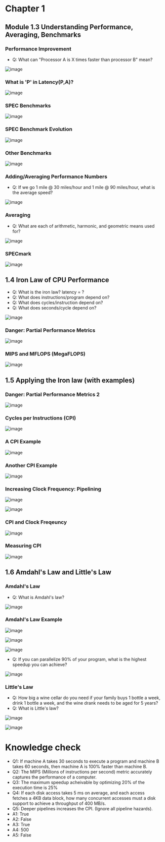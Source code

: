 # Chapter 1

## Module 1.3 Understanding Performance, Averaging, Benchmarks

### Performance Improvement
- Q: What can "Processor A is X times faster than processor B" mean?
  
![image](https://github.com/user-attachments/assets/5d0c383e-9c67-4429-b3c3-b247a90c4ffb)

### What is 'P' in Latency(P,A)?
![image](https://github.com/user-attachments/assets/bcd5c32c-b74e-429c-8c23-47b7a49364ca)

### SPEC Benchmarks
![image](https://github.com/user-attachments/assets/70e05208-7a2c-49c4-be85-cee51db1f3ac)

### SPEC Benchmark Evolution
![image](https://github.com/user-attachments/assets/5ee2ab52-16d4-4754-8a76-17f9cbc4d75c)

### Other Benchmarks
![image](https://github.com/user-attachments/assets/59116bb5-513e-4f3c-baed-1cd47964a47f)

### Adding/Averaging Performance Numbers
- Q: If we go 1 mile @ 30 miles/hour and 1 mile @ 90 miles/hour, what is the average speed?
  
![image](https://github.com/user-attachments/assets/860d46aa-973b-430f-bf06-5598083cc13f)

### Averaging
- Q: What are each of arithmetic, harmonic, and geometric means used for?
  
![image](https://github.com/user-attachments/assets/372faad6-f2ed-4b54-be26-6f4372647e7a)

### SPECmark
![image](https://github.com/user-attachments/assets/5a51f386-6249-4f30-ae83-c5dbefdef0b9)

## 1.4 Iron Law of CPU Performance
- Q: What is the iron law? latency = ?
- Q: What does instructions/program depend on?
- Q: What does cycles/instruction depend on?
- Q: What does seconds/cycle depend on?
  
![image](https://github.com/user-attachments/assets/dab1415f-6b8b-4cdd-b953-505fb38cc64a)

### Danger: Partial Performance Metrics
![image](https://github.com/user-attachments/assets/8127ed66-272b-453b-8496-295afbeee5ee)

### MIPS and MFLOPS (MegaFLOPS)
![image](https://github.com/user-attachments/assets/0345c241-ef8e-4ff2-a373-301196bf6ab3)

## 1.5 Applying the Iron law (with examples)
### Danger: Partial Performance Metrics 2
![image](https://github.com/user-attachments/assets/461d13ac-2c12-480a-8382-900b03648ff5)

### Cycles per Instructions (CPI)
![image](https://github.com/user-attachments/assets/c11037cb-be6d-4bac-a155-4684e499f305)

### A CPI Example
![image](https://github.com/user-attachments/assets/79257df1-ab4d-4fb0-a1ae-94f659da1627)

### Another CPI Example
![image](https://github.com/user-attachments/assets/a7233b1e-2c55-4e27-ba2e-2b66d0d30267)

### Increasing Clock Frequency: Pipelining
![image](https://github.com/user-attachments/assets/fa525956-dc0e-471f-b954-bd20be8f2c83)

![image](https://github.com/user-attachments/assets/bd871a3f-e6c4-46c0-851f-b54be71458b4)

### CPI and Clock Freqeuncy
![image](https://github.com/user-attachments/assets/5938457c-bb2d-430b-86cf-d0bea991c40f)

### Measuring CPI
![image](https://github.com/user-attachments/assets/b592a488-44ca-40f9-8246-8b6372ac9eee)

## 1.6 Amdahl's Law and Little's Law
### Amdahl's Law
- Q: What is Amdahl's law?
  
![image](https://github.com/user-attachments/assets/97b59dfd-dadb-4df9-b8b8-b476ce0c0762)

### Amdahl's Law Example
![image](https://github.com/user-attachments/assets/d98e06fa-2f53-4691-8007-70699c51939b)

![image](https://github.com/user-attachments/assets/a6880ac0-8b42-4270-ab05-1dfc5970b9e5)

![image](https://github.com/user-attachments/assets/33a8a865-72a0-40bb-b60c-ae69a253c40c)

- Q: If you can parallelize 90% of your program, what is the highest speedup you can achieve?
  
![image](https://github.com/user-attachments/assets/286ef893-623e-401e-b9bb-efb189e7eaf0)

### Little's Law
- Q: How big a wine cellar do you need if your family buys 1 bottle a week, drink 1 bottle a week, and the wine drank needs to be aged for 5 years?
- Q: What is Little's law?
  
![image](https://github.com/user-attachments/assets/b2d5ffdc-27e5-480c-9b63-dbe9bc1dd1ab)

![image](https://github.com/user-attachments/assets/8cb65b5a-a1d2-44ba-a960-39ec414dedfb)

# Knowledge check
- Q1: If machine A takes 30 seconds to execute a program and machine B takes 60 seconds, then machine A is 100% faster than machine B.
- Q2: The MIPS (Millions of instructions per second) metric accurately captures the performance of a computer.
- Q3: The maximum speedup acheivable by optimizing 20% of the execution time is 25%
- Q4: If each disk access takes 5 ms on average, and each access fetches a 4KB data block, how many concurrent accesses must a disk support to achieve a throughput of 400 MB/s.
- Q5: Deeper pipelines increases the CPI. (Ignore all pipeline hazards).
- A1: True
- A2: False
- A3: True
- A4: 500
- A5: False
